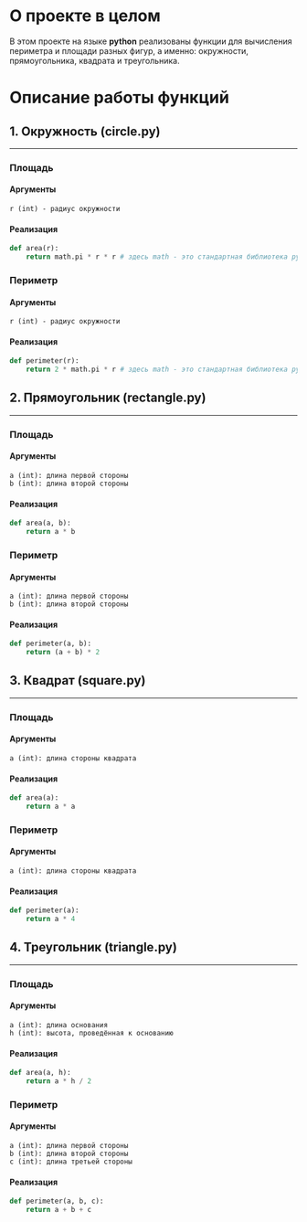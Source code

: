 # О проекте в целом
В этом проекте на языке **python** реализованы функции для вычисления периметра и площади разных фигур, а именно: окружности, прямоугольника, квадрата и треугольника.

# Описание работы функций
## 1. Окружность (circle.py)
___
### Площадь
#### Аргументы
```
r (int) - радиус окружности
```
#### Реализация
```python
def area(r):
    return math.pi * r * r # здесь math - это стандартная библиотека python
```
### Периметр
#### Аргументы
```
r (int) - радиус окружности
```
#### Реализация
```python
def perimeter(r):
    return 2 * math.pi * r # здесь math - это стандартная библиотека python
```

## 2. Прямоугольник (rectangle.py)
___
### Площадь
#### Аргументы
```
a (int): длина первой стороны
b (int): длина второй стороны
```
#### Реализация
```python
def area(a, b): 
    return a * b 
```
### Периметр
#### Аргументы
```
a (int): длина первой стороны
b (int): длина второй стороны
```
#### Реализация
```python
def perimeter(a, b): 
    return (a + b) * 2
```

## 3. Квадрат (square.py)
___
### Площадь
#### Аргументы
```
a (int): длина стороны квадрата
```
#### Реализация
```python
def area(a): 
    return a * a
```
### Периметр
#### Аргументы
```
a (int): длина стороны квадрата
```
#### Реализация
```python
def perimeter(a): 
    return a * 4
```

## 4. Треугольник (triangle.py)
___
### Площадь
#### Аргументы
```
a (int): длина основания
h (int): высота, проведённая к основанию
```
#### Реализация
```python
def area(a, h): 
    return a * h / 2 
```
### Периметр
#### Аргументы
```
a (int): длина первой стороны
b (int): длина второй стороны
c (int): длина третьей стороны
```
#### Реализация
```python
def perimeter(a, b, c): 
	return a + b + c
```

